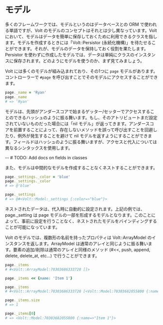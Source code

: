 # モデル

多くのフレームワークでは、モデルというのはデータベースとの ORM で使われる単語ですが、Volt のモデルのコンセプトはそれとは少し異なっています。Volt において、モデルはデータを簡単に保存しておくために利用できるクラスを指します。モデルを作成するときには「Volt::Persistor (永続化機構)」を待たせることができます。それが、モデルのデータを保持しておく役割を果たします。Persistor を使わずに作成したモデルでは、データは単純にクラスのインスタンスに保存されます。どのようにモデルを使うのか、まず見てみましょう。

Volt には多くのモデルが組み込まれており、その1つに `page` モデルがあります。コントローラーで `#page` を呼び出すことでそのモデルにアクセスすることができます。

```ruby
page._name = 'Ryan'
page._name
# => 'Ryan'
```

モデルは、先頭がアンダースコアで始まるゲッター/セッターでアクセスすることのできるハッシュのように振る舞います。もし、そのアトリビュートまだ設定されていないものだった場合には「nil モデル」が返ってきます。アンダースコアを前置することによって、存在しないメソッドを誤って呼び出すことを回避したり、例外が発生することを避けて nil モデルを返すようにすることができます。フィールドはハッシュのように振る舞いますが、アクセスと代入については異なるシンタックスを使用します。

-- # TODO: Add docs on fields in classes

また、モデルは中間的なモデルを作成することなくネストすることができます。

```ruby
page._settings._color = 'blue'
page._settings._color
# => @'blue'

page._settings
# => @#<Volt::Model:_settings {:color=>"blue"}>
```

ネストされたデータは、代入時に自動的に設定されます。上記の例では、page._setting は page モデルの一部を形成するモデルとなります。このことによって、事前に設定を行うことなく、ネストされたモデルをバインディングすることが可能になっています。

Volt のモデルでは、複数形の名前を持ったプロパティは Volt::ArrayModel のインスタンスを返します。ArrayModel は通常のアレイと同じように振る舞います。要素の追加/削除は通常のアレイと同様のメソッド (#<<, push, append, delete, delete_at, etc...) で行うことができます。

```ruby
page._items
# #<Volt::ArrayModel:70303686333720 []>

page._items << {name: 'Item 1'}

page._items
# #<Volt::ArrayModel:70303686333720 [<Volt::Model:70303682055800 {:name=>"Item 1"}>]>

page._items.size
# => 1

page._items[0]
# => <Volt::Model:70303682055800 {:name=>"Item 1"}>
```
